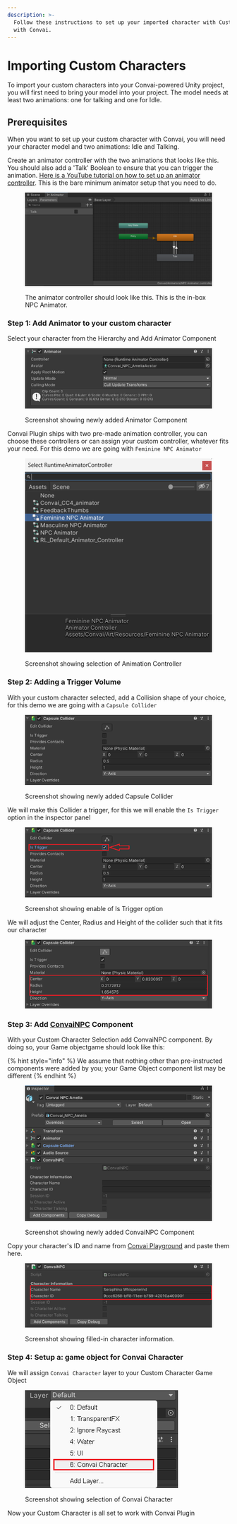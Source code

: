 ```yaml
---
description: >-
  Follow these instructions to set up your imported character with Custom Model
  with Convai.
---
```


# Importing Custom Characters

To import your custom characters into your Convai-powered Unity project, you will first need to bring your model into your project. The model needs at least two animations: one for talking and one for Idle.

## Prerequisites

When you want to set up your custom character with Convai, you will need your character model and two animations: Idle and Talking.&#x20;

Create an animator controller with the two animations that looks like this. You should also add a 'Talk' Boolean to ensure that you can trigger the animation. [Here is a YouTube tutorial on how to set up an animator controller](https://www.youtube.com/watch?v=JeZkctmoBPw\&t=53s). This is the bare minimum animator setup that you need to do.&#x20;

<figure><img src="../../.gitbook/assets/image (222).png" alt=""><figcaption><p>The animator controller should look like this. This is the in-box NPC Animator. </p></figcaption></figure>

### Step 1: Add Animator to your custom character

Select your character from the Hierarchy and Add Animator Component

<figure><img src="../../.gitbook/assets/Screenshot 2024-05-23 195315.png" alt=""><figcaption><p>Screenshot showing newly added Animator Component</p></figcaption></figure>

Convai Plugin ships with two pre-made animation controller, you can choose these controllers or can assign your custom controller, whatever fits your need. For this demo we are going with `Feminine NPC Animator`

<figure><img src="../../.gitbook/assets/Screenshot 2024-05-23 195607.png" alt=""><figcaption><p>Screenshot showing selection of Animation Controller</p></figcaption></figure>

### Step 2: Adding a Trigger Volume

With your custom character selected, add a Collision shape of your choice, for this demo we are going with a `Capsule Collider`

<figure><img src="../../.gitbook/assets/Screenshot 2024-05-23 200002.png" alt=""><figcaption><p>Screenshot showing newly added Capsule Collider</p></figcaption></figure>

We will make this Collider a trigger, for this we will enable the `Is Trigger` option in the inspector panel



<figure><img src="../../.gitbook/assets/Screenshot 2024-05-23 200219.png" alt=""><figcaption><p>Screenshot showing enable of Is Trigger option</p></figcaption></figure>

We will adjust the Center, Radius and Height of the collider such that it fits our character

<figure><img src="../../.gitbook/assets/Screenshot 2024-05-23 203103 (1).png" alt=""><figcaption></figcaption></figure>

### Step 3: Add [ConvaiNPC](broken-reference) Component

With your Custom Character Selection add ConvaiNPC component. By doing so, your Game objectgame should look like this:

{% hint style="info" %}
We assume that nothing other than pre-instructed components were added by you; your Game Object component list may be different
{% endhint %}

<figure><img src="../../.gitbook/assets/Screenshot 2024-05-23 201324.png" alt=""><figcaption><p>Screenshot showing newly added ConvaiNPC Component</p></figcaption></figure>

Copy your character's ID and name from [Convai Playground](broken-reference) and paste them here.

<figure><img src="../../.gitbook/assets/Screenshot 2024-05-23 201727.png" alt=""><figcaption><p>Screenshot showing filled-in character information.</p></figcaption></figure>

### Step 4: Setup a: game object for Convai Character

We will assign `Convai Character` layer to your Custom Character Game Object&#x20;

<figure><img src="../../.gitbook/assets/Screenshot 2024-05-23 202613.png" alt=""><figcaption><p>Screenshot showing selection of Convai Character</p></figcaption></figure>

Now your Custom Character is all set to work with Convai Plugin
